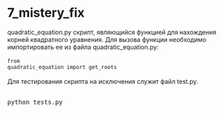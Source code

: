 # 7_mistery_fix
  quadratic_equation.py скрипт, являющийся функцией для нахождения корней квадратного уравнения. Для вызова функции необходимо импортировать ее из файла quadratic_equation.py:<br><br>
  <code>from quadratic_equation import get_roots </code><br><br>
  Для тестирования скрипта на исключения служит файл test.py.<br><br>
  <pre>python tests.py </pre> 

